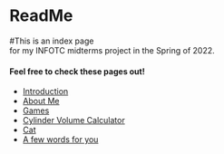 
# ReadMe

#This is an index page  
for my INFOTC midterms project in the Spring of 2022.  

#### Feel free to check these pages out!
+ [Introduction](Intro.md)
+ [About Me](AboutMe.md)
+ [Games](Games.md)
+ [Cylinder Volume Calculator](cylindervolumecalc.md)
+ [Cat](cylindervolumecalc.py)
+ [A few words for you](4U.md)
